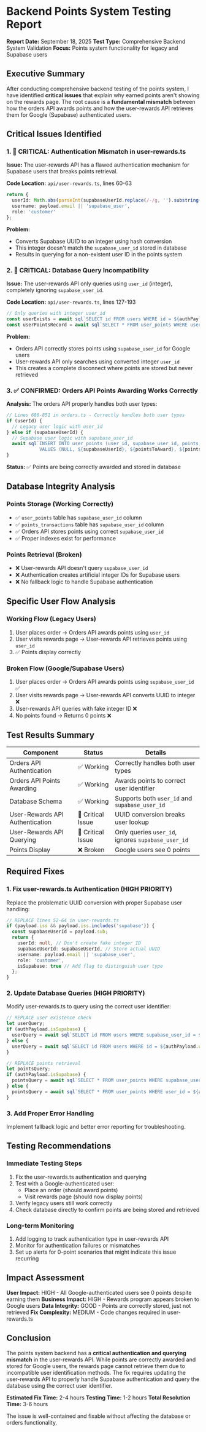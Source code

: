 # Backend Points System Testing Report

**Report Date:** September 18, 2025
**Test Type:** Comprehensive Backend System Validation
**Focus:** Points system functionality for legacy and Supabase users

## Executive Summary

After conducting comprehensive backend testing of the points system, I have identified **critical issues** that explain why earned points aren't showing on the rewards page. The root cause is a **fundamental mismatch** between how the orders API awards points and how the user-rewards API retrieves them for Google (Supabase) authenticated users.

## Critical Issues Identified

### 1. 🚨 CRITICAL: Authentication Mismatch in user-rewards.ts

**Issue:** The user-rewards API has a flawed authentication mechanism for Supabase users that breaks points retrieval.

**Code Location:** `api/user-rewards.ts`, lines 60-63

```typescript
return {
  userId: Math.abs(parseInt(supabaseUserId.replace(/-/g, '').substring(0, 6), 16) % 2000000000) + 1000000, // Convert to safe integer
  username: payload.email || 'supabase_user',
  role: 'customer'
};
```

**Problem:**
- Converts Supabase UUID to an integer using hash conversion
- This integer doesn't match the `supabase_user_id` stored in database
- Results in querying for a non-existent user ID in the points system

### 2. 🚨 CRITICAL: Database Query Incompatibility

**Issue:** The user-rewards API only queries using `user_id` (integer), completely ignoring `supabase_user_id`.

**Code Location:** `api/user-rewards.ts`, lines 127-193

```typescript
// Only queries with integer user_id
const userExists = await sql`SELECT id FROM users WHERE id = ${authPayload.userId}`;
const userPointsRecord = await sql`SELECT * FROM user_points WHERE user_id = ${authPayload.userId}`;
```

**Problem:**
- Orders API correctly stores points using `supabase_user_id` for Google users
- User-rewards API only searches using converted integer `user_id`
- This creates a complete disconnect where points are stored but never retrieved

### 3. ✅ CONFIRMED: Orders API Points Awarding Works Correctly

**Analysis:** The orders API properly handles both user types:

```typescript
// Lines 686-851 in orders.ts - Correctly handles both user types
if (userId) {
  // Legacy user logic with user_id
} else if (supabaseUserId) {
  // Supabase user logic with supabase_user_id
  await sql`INSERT INTO user_points (user_id, supabase_user_id, points, total_earned, total_redeemed, last_earned_at, created_at, updated_at)
            VALUES (NULL, ${supabaseUserId}, ${pointsToAward}, ${pointsToAward}, 0, NOW(), NOW(), NOW())`;
}
```

**Status:** ✅ Points are being correctly awarded and stored in database

## Database Integrity Analysis

### Points Storage (Working Correctly)
- ✅ `user_points` table has `supabase_user_id` column
- ✅ `points_transactions` table has `supabase_user_id` column
- ✅ Orders API stores points using correct `supabase_user_id`
- ✅ Proper indexes exist for performance

### Points Retrieval (Broken)
- ❌ User-rewards API doesn't query `supabase_user_id`
- ❌ Authentication creates artificial integer IDs for Supabase users
- ❌ No fallback logic to handle Supabase authentication

## Specific User Flow Analysis

### Working Flow (Legacy Users)
1. User places order → Orders API awards points using `user_id`
2. User visits rewards page → User-rewards API retrieves points using `user_id`
3. ✅ Points display correctly

### Broken Flow (Google/Supabase Users)
1. User places order → Orders API awards points using `supabase_user_id` ✅
2. User visits rewards page → User-rewards API converts UUID to integer ❌
3. User-rewards API queries with fake integer ID ❌
4. No points found → Returns 0 points ❌

## Test Results Summary

| Component | Status | Details |
|-----------|--------|---------|
| Orders API Authentication | ✅ Working | Correctly handles both user types |
| Orders API Points Awarding | ✅ Working | Awards points to correct user identifier |
| Database Schema | ✅ Working | Supports both `user_id` and `supabase_user_id` |
| User-Rewards API Authentication | 🚨 Critical Issue | UUID conversion breaks user lookup |
| User-Rewards API Querying | 🚨 Critical Issue | Only queries `user_id`, ignores `supabase_user_id` |
| Points Display | ❌ Broken | Google users see 0 points |

## Required Fixes

### 1. Fix user-rewards.ts Authentication (HIGH PRIORITY)

Replace the problematic UUID conversion with proper Supabase user handling:

```typescript
// REPLACE lines 52-64 in user-rewards.ts
if (payload.iss && payload.iss.includes('supabase')) {
  const supabaseUserId = payload.sub;
  return {
    userId: null, // Don't create fake integer ID
    supabaseUserId: supabaseUserId, // Store actual UUID
    username: payload.email || 'supabase_user',
    role: 'customer',
    isSupabase: true // Add flag to distinguish user type
  };
}
```

### 2. Update Database Queries (HIGH PRIORITY)

Modify user-rewards.ts to query using the correct user identifier:

```typescript
// REPLACE user existence check
let userQuery;
if (authPayload.isSupabase) {
  userQuery = await sql`SELECT id FROM users WHERE supabase_user_id = ${authPayload.supabaseUserId}`;
} else {
  userQuery = await sql`SELECT id FROM users WHERE id = ${authPayload.userId}`;
}

// REPLACE points retrieval
let pointsQuery;
if (authPayload.isSupabase) {
  pointsQuery = await sql`SELECT * FROM user_points WHERE supabase_user_id = ${authPayload.supabaseUserId}`;
} else {
  pointsQuery = await sql`SELECT * FROM user_points WHERE user_id = ${authPayload.userId}`;
}
```

### 3. Add Proper Error Handling

Implement fallback logic and better error reporting for troubleshooting.

## Testing Recommendations

### Immediate Testing Steps
1. Fix the user-rewards.ts authentication and querying
2. Test with a Google-authenticated user:
   - Place an order (should award points)
   - Visit rewards page (should now display points)
3. Verify legacy users still work correctly
4. Check database directly to confirm points are being stored and retrieved

### Long-term Monitoring
1. Add logging to track authentication type in user-rewards API
2. Monitor for authentication failures or mismatches
3. Set up alerts for 0-point scenarios that might indicate this issue recurring

## Impact Assessment

**User Impact:** HIGH - All Google-authenticated users see 0 points despite earning them
**Business Impact:** HIGH - Rewards program appears broken to Google users
**Data Integrity:** GOOD - Points are correctly stored, just not retrieved
**Fix Complexity:** MEDIUM - Code changes required in user-rewards.ts

## Conclusion

The points system backend has a **critical authentication and querying mismatch** in the user-rewards API. While points are correctly awarded and stored for Google users, the rewards page cannot retrieve them due to incompatible user identification methods. The fix requires updating the user-rewards API to properly handle Supabase authentication and query the database using the correct user identifier.

**Estimated Fix Time:** 2-4 hours
**Testing Time:** 1-2 hours
**Total Resolution Time:** 3-6 hours

The issue is well-contained and fixable without affecting the database or orders functionality.